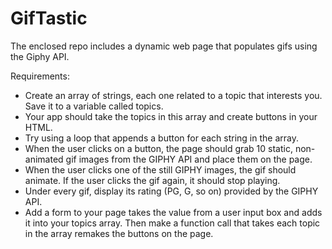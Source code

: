# GifTastic

The enclosed repo includes a dynamic web page that populates gifs using the Giphy API.

Requirements:

* Create an array of strings, each one related to a topic that interests you. Save it to a variable called topics.
* Your app should take the topics in this array and create buttons in your HTML.
* Try using a loop that appends a button for each string in the array.
* When the user clicks on a button, the page should grab 10 static, non-animated gif images from the GIPHY API and place them on the page.
* When the user clicks one of the still GIPHY images, the gif should animate. If the user clicks the gif again, it should stop playing.
* Under every gif, display its rating (PG, G, so on) provided by the GIPHY API.
* Add a form to your page takes the value from a user input box and adds it into your topics array. Then make a function call that takes each topic in the array remakes the buttons on the page.
